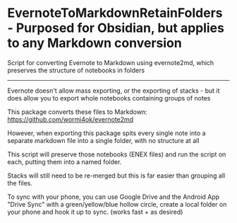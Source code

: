 # EvernoteToMarkdownRetainFolders - Purposed for Obsidian, but applies to any Markdown conversion

Script for converting Evernote to Markdown using evernote2md, which preserves the structure of notebooks in folders

____

Evernote doesn't allow mass exporting, or the exporting of stacks - but it does allow you to export whole notebooks containing groups of notes

This package converts these files to Markdown: https://github.com/wormi4ok/evernote2md

However, when exporting this package spits every single note into a separate markdown file into a single folder, with no structure at all

This script will preserve those notebooks (ENEX files) and run the script on each, putting them into a named folder.

Stacks will still need to be re-merged but this is far easier than grouping all the files.

To sync with your phone, you can use Google Drive and the Android App "Drive Sync" with a green/yellow/blue hollow circle, create a local folder on your phone and hook it up to sync. (works fast + as desired)
